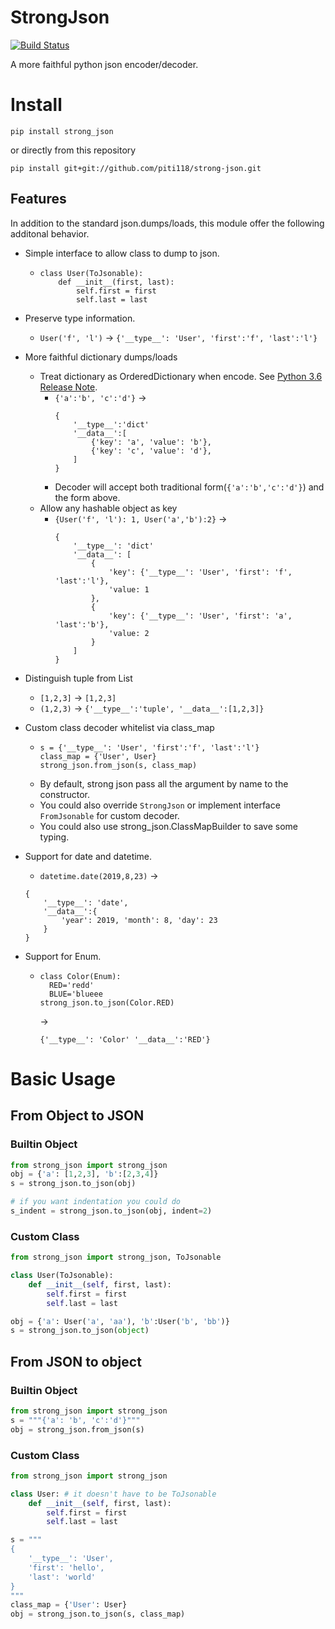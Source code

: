 # StrongJson
[![Build Status](https://travis-ci.com/piti118/strong-json.svg?branch=master)](https://travis-ci.org/piti118/strong-json)

A more faithful python json encoder/decoder.

# Install

```
pip install strong_json
```
or directly from this repository
```
pip install git+git://github.com/piti118/strong-json.git
```

## Features
In addition to the standard json.dumps/loads, this module offer the following additonal behavior.

- Simple interface to allow class to dump to json.
    - ```
      class User(ToJsonable):
          def __init__(first, last):
              self.first = first
              self.last = last
      ```
- Preserve type information.
    - ```User('f', 'l')``` -> ```{'__type__': 'User', 'first':'f', 'last':'l'}```
    
    
- More faithful dictionary dumps/loads
    - Treat dictionary as OrderedDictionary when encode. See [Python 3.6 Release Note](https://docs.python.org/3/whatsnew/3.6.html#new-dict-implementation).
        - ```{'a':'b', 'c':'d'}``` ->
            ```
            {
                '__type__':'dict'
                '__data__':[
                    {'key': 'a', 'value': 'b'},
                    {'key': 'c', 'value': 'd'},
                ]
            }
            ```
        - Decoder will accept both traditional form(```{'a':'b','c':'d'}```) and the form above.
    - Allow any hashable object as key
        - ```{User('f', 'l'): 1, User('a','b'):2}``` ->
            ```
            {
                '__type__': 'dict'
                '__data__': [
                    {
                        'key': {'__type__': 'User', 'first': 'f', 'last':'l'}, 
                        'value: 1
                    },
                    {
                        'key': {'__type__': 'User', 'first': 'a', 'last':'b'}, 
                        'value: 2
                    }
                ]
            }        
            ```
- Distinguish tuple from List
    - ```[1,2,3]``` -> ```[1,2,3]```
    - ```(1,2,3)``` -> ```{'__type__':'tuple', '__data__':[1,2,3]}```
    
- Custom class decoder whitelist via class_map
    - ```
      s = {'__type__': 'User', 'first':'f', 'last':'l'}
      class_map = {'User', User}
      strong_json.from_json(s, class_map)
      ```
    - By default, strong json pass all the argument by name to the constructor.
    - You could also override ```StrongJson``` or implement interface ```FromJsonable``` for custom decoder.
    - You could also use strong_json.ClassMapBuilder to save some typing.
- Support for date and datetime.
    - ```datetime.date(2019,8,23)``` -> 
    ```
    {
        '__type__': 'date', 
        '__data__':{
            'year': 2019, 'month': 8, 'day': 23
        }
    }
    ```
- Support for Enum.
    - ```
      class Color(Enum):
        RED='redd'
        BLUE='blueee
      strong_json.to_json(Color.RED)
      ``` 
      ->
      ```
      {'__type__': 'Color' '__data__':'RED'}
      ```
      
# Basic Usage

## From Object to JSON
### Builtin Object
```python
from strong_json import strong_json
obj = {'a': [1,2,3], 'b':[2,3,4]}
s = strong_json.to_json(obj)

# if you want indentation you could do
s_indent = strong_json.to_json(obj, indent=2)
```
### Custom Class
```python
from strong_json import strong_json, ToJsonable

class User(ToJsonable):
    def __init__(self, first, last):
        self.first = first
        self.last = last

obj = {'a': User('a', 'aa'), 'b':User('b', 'bb')}
s = strong_json.to_json(object)
```

## From JSON to object
### Builtin Object
```python
from strong_json import strong_json
s = """{'a': 'b', 'c':'d'}"""
obj = strong_json.from_json(s)
````

### Custom Class
```python
from strong_json import strong_json

class User: # it doesn't have to be ToJsonable
    def __init__(self, first, last):
        self.first = first
        self.last = last

s = """
{
    '__type__': 'User',
    'first': 'hello',
    'last': 'world'
}
"""
class_map = {'User': User}
obj = strong_json.to_json(s, class_map)
```

